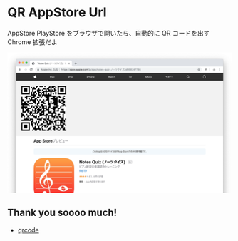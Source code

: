 # QR AppStore Url

AppStore PlayStore をブラウザで開いたら、自動的に QR コードを出す Chrome 拡張だよ

![](https://github.com/feb19/qr-appstore-url/raw/master/capture.png)

## Thank you soooo much!

- [qrcode](https://davidshimjs.github.io/qrcodejs/)

